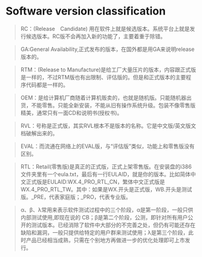 # Software version classification
>RC：(Release　Candidate) 用在软件上就是候选版本。系统平台上就是发行候选版本。RC版不会再加入新的功能了，主要着重于除错。

>GA:General Availability,正式发布的版本，在国外都是用GA来说明release版本的。

>RTM：(Release to Manufacture)是给工厂大量压片的版本，内容跟正式版是一样的，不过RTM版也有出限制、评估版的。但是和正式版本的主要程序代码都是一样的。

>OEM：是给计算机厂商随着计算机贩卖的，也就是随机版。只能随机器出货，不能零售。只能全新安装，不能从旧有操作系统升级。包装不像零售版精美，通常只有一面CD和说明书(授权书)。 

>RVL：号称是正式版，其实RVL根本不是版本的名称。它是中文版/英文版文档破解出来的。 

>EVAL：而流通在网络上的EVAL版，与“评估版”类似，功能上和零售版没有区别。 

>RTL：Retail(零售版)是真正的正式版，正式上架零售版。在安装盘的i386文件夹里有一个eula.txt，最后有一行EULAID，就是你的版本。比如简体中文正式版是EULAID:WX.4_PRO_RTL_CN，繁体中文正式版是WX.4_PRO_RTL_TW。其中：如果是WX.开头是正式版，WB.开头是测试版。_PRE，代表家庭版；_PRO，代表专业版。

>α、β、λ常用来表示软件测试过程中的三个阶段，α是第一阶段，一般只供内部测试使用,即现在说的 CB；β是第二个阶段，公测，即针对所有用户公开的测试版本。已经消除了软件中大部分的不完善之处，但仍有可能还存在缺陷和漏洞，一般只提供给特定的用户群来测试使用；λ是第三个阶段，此时产品已经相当成熟，只需在个别地方再做进一步的优化处理即可上市发行。 